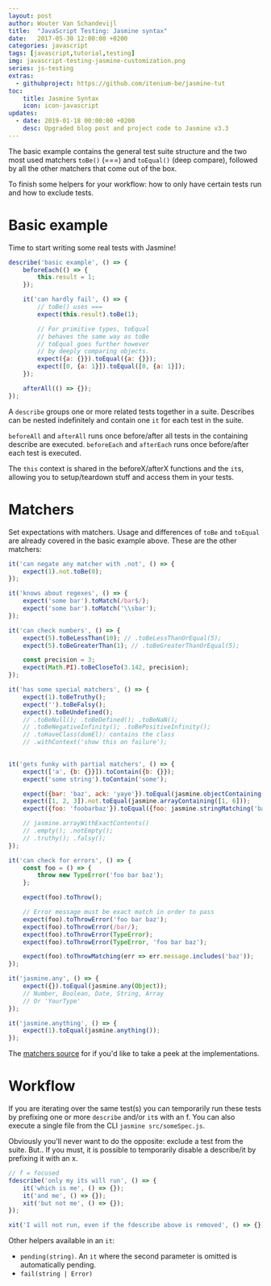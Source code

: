 ```yaml
---
layout: post
author: Wouter Van Schandevijl
title:  "JavaScript Testing: Jasmine syntax"
date:   2017-05-30 12:00:00 +0200
categories: javascript
tags: [javascript,tutorial,testing]
img: javascript-testing-jasmine-customization.png
series: js-testing
extras:
  - githubproject: https://github.com/itenium-be/jasmine-tut
toc:
    title: Jasmine Syntax
    icon: icon-javascript
updates:
  - date: 2019-01-18 00:00:00 +0200
    desc: Upgraded blog post and project code to Jasmine v3.3
---
```


The basic example contains the general test suite structure and the 
two most used matchers `toBe()` (===) and `toEqual()` (deep compare),
followed by all the other matchers that come out of the box.

To finish some helpers for your workflow: how to only have certain
tests run and how to exclude tests.

<!--more-->

# Basic example

Time to start writing some real tests with Jasmine!

```js
describe('basic example', () => {
    beforeEach(() => {
        this.result = 1;
    });

    it('can hardly fail', () => {
        // toBe() uses ===
        expect(this.result).toBe(1);

        // For primitive types, toEqual
        // behaves the same way as toBe
        // toEqual goes further however
        // by deeply comparing objects.
        expect({a: {}}).toEqual({a: {}});
        expect([0, {a: 1}]).toEqual([0, {a: 1}]);
    });

    afterAll(() => {});
});
```

A `describe` groups one or more related tests together in a suite. Describes can be nested indefinitely
and contain one `it` for each test in the suite.

`beforeAll` and `afterAll` runs once before/after all tests in the containing describe are executed.
`beforeEach` and `afterEach` runs once before/after each test is executed.

The `this` context is shared in the beforeX/afterX functions and the `it`s, allowing you to setup/teardown stuff
and access them in your tests.




# Matchers

Set expectations with matchers. Usage and differences of `toBe` and `toEqual` are already covered
in the basic example above. These are the other matchers:

```js
it('can negate any matcher with .not', () => {
    expect(1).not.toBe(0);
});

it('knows about regexes', () => {
    expect('some bar').toMatch(/bar$/);
    expect('some bar').toMatch('\\sbar');
});

it('can check numbers', () => {
    expect(5).toBeLessThan(10); // .toBeLessThanOrEqual(5);
    expect(5).toBeGreaterThan(1); // .toBeGreaterThanOrEqual(5);

    const precision = 3;
    expect(Math.PI).toBeCloseTo(3.142, precision);
});

it('has some special matchers', () => {
    expect(1).toBeTruthy();
    expect('').toBeFalsy();
    expect().toBeUndefined();
    // .toBeNull(); .toBeDefined(); .toBeNaN();
    // .toBeNegativeInfinity(); .toBePositiveInfinity();
    // .toHaveClass(domEl): contains the class
    // .withContext('show this on failure');
    

it('gets funky with partial matchers', () => {
    expect(['a', {b: {}}]).toContain({b: {}});
    expect('some string').toContain('some');

    expect({bar: 'baz', ack: 'yaye'}).toEqual(jasmine.objectContaining({bar: 'baz'}));
    expect([1, 2, 3]).not.toEqual(jasmine.arrayContaining([1, 6]));
    expect({foo: 'foobarbaz'}).toEqual({foo: jasmine.stringMatching('baz$')});

    // jasmine.arrayWithExactContents()
    // .empty(); .notEmpty();
    // .truthy(); .falsy();
});

it('can check for errors', () => {
    const foo = () => {
        throw new TypeError('foo bar baz');
    };

    expect(foo).toThrow();

    // Error message must be exact match in order to pass
    expect(foo).toThrowError('foo bar baz');
    expect(foo).toThrowError(/bar/);
    expect(foo).toThrowError(TypeError);
    expect(foo).toThrowError(TypeError, 'foo bar baz');

    expect(foo).toThrowMatching(err => err.message.includes('baz'));
});

it('jasmine.any', () => {
    expect({}).toEqual(jasmine.any(Object));
    // Number, Boolean, Date, String, Array
    // Or 'YourType'
});

it('jasmine.anything', () => {
    expect(1).toEqual(jasmine.anything());
});

```

The [matchers source][jasmine-matchers] for if you'd like to take a peek at the implementations.




# Workflow

If you are iterating over the same test(s) you can temporarily run these tests by prefixing
one or more `describe` and/or `it`s with an f.
You can also execute a single file from the CLI `jasmine src/someSpec.js`.

Obviously you'll never want to do the opposite: exclude a test from the suite. But.. If you must, it is possible
to temporarily disable a describe/it by prefixing it with an x.

```js
// f = focused
fdescribe('only my its will run', () => {
    it('which is me', () => {});
    it('and me', () => {});
    xit('but not me', () => {});
});

xit('I will not run, even if the fdescribe above is removed', () => {});
```

Other helpers available in an `it`:
- `pending(string)`. An `it` where the second parameter is omitted is automatically pending.
- `fail(string | Error)`



[jasmine-matchers]: https://github.com/jasmine/jasmine/blob/master/src/core/matchers
